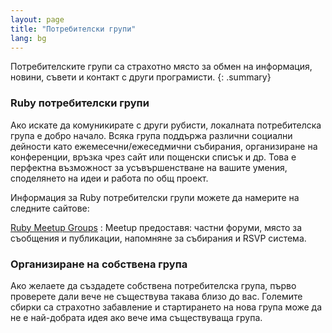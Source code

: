 ```yaml
---
layout: page
title: "Потребителски групи"
lang: bg
---
```


Потребителските групи са страхотно място за обмен на информация, новини,
съвети и контакт с други програмисти.
{: .summary}

### Ruby потребителски групи

Ако искате да комуникирате с други рубисти, локалната потребителска
група е добро начало. Всяка група поддържа различни социални дейности
като ежемесечни/ежеседмични събирания, организиране на конференции,
връзка чрез сайт или пощенски списък и др. Това е перфектна възможност
за усъвършенстване на вашите умения, споделянето на идеи и работа по общ
проект.

Информация за Ruby потребителски групи можете да намерите на следните
сайтове:

[Ruby Meetup Groups][meetup]
: Meetup предоставя: частни форуми, място за съобщения и публикации,
  напомняне за събирания и RSVP система.

### Организиране на собствена група

Ако желаете да създадете собствена потребителска група, първо проверете дали
вече не съществува такава близо до вас. Големите сбирки са страхотно забавление
и стартирането на нова група може да не е най-добрата идея ако вече има
съществуваща група.



[meetup]: https://ruby.meetup.com
